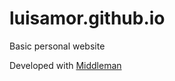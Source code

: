 # luisamor.github.io
Basic personal website

Developed with [Middleman](https://middlemanapp.com/)  
